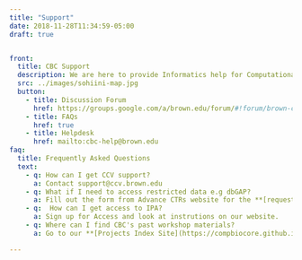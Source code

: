 ```yaml
---
title: "Support"
date: 2018-11-28T11:34:59-05:00
draft: true


front:
  title: CBC Support
  description: We are here to provide Informatics help for Computational Biology Research at Brown.
  src: ../images/sohiini-map.jpg
  button:
    - title: Discussion Forum
      href: https://groups.google.com/a/brown.edu/forum/#!forum/brown-compbiocore-discuss
    - title: FAQs
      href: true
    - title: Helpdesk
      href: mailto:cbc-help@brown.edu
faq:
  title: Frequently Asked Questions
  text:
    - q: How can I get CCV support?
      a: Contact support@ccv.brown.edu
    - q: What if I need to access restricted data e.g dbGAP?
      a: Fill out the form from Advance CTRs website for the **[request for Research Services](https://www.brown.edu/initiatives/translational-research/request-research-services)** which includes access to restricted data including data from collaborators within the RI hospital partners
    - q:  How can I get access to IPA?
      a: Sign up for Access and look at instrutions on our website.
    - q: Where can I find CBC's past workshop materials?
      a: Go to our **[Projects Index Site](https://compbiocore.github.io)**.

---
```

